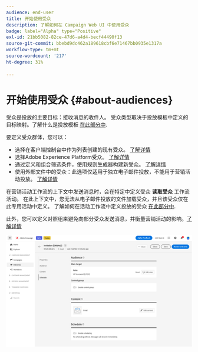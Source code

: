 ```yaml
---
audience: end-user
title: 开始使用受众
description: 了解如何在 Campaign Web UI 中使用受众
badge: label="Alpha" type="Positive"
exl-id: 21bb5082-82ce-47d6-a4d4-becf44490f13
source-git-commit: bbebd9dc462a189618cbf6e71467bb0935e1317a
workflow-type: tm+mt
source-wordcount: '217'
ht-degree: 31%

---
```



# 开始使用受众 {#about-audiences}

<!--
Audience only created for the delivery, not available later-->


<!--
Three ways:
* existing audience

Campaign or AEP Audiences

* create new on the fly

query like AEP segment builder (same component with campaign data)

* import from file

show use case with a new audience creation (or import from file?)

control groups like acc: exract, random, based on attribute
-->


受众是投放的主要目标：接收消息的收件人。 受众类型取决于投放模板中定义的目标映射。了解什么是投放模板 [在此部分中](../msg/delivery-template.md).

要定义受众群体，您可以：

* 选择在客户端控制台中作为列表创建的现有受众。 [了解详情](add-audience.md)
* 选择Adobe Experience Platform受众。 [了解详情](aep-audience.md)
* 通过定义和组合筛选条件，使用规则生成器构建新受众。 [了解详情](segment-builder.md)
* 使用外部文件中的受众：此选项仅适用于独立电子邮件投放，不能用于营销活动投放。 [了解详情](file-audience.md)

在营销活动工作流的上下文中发送消息时，会在特定中定义受众 **读取受众** 工作流活动。 在此上下文中，您无法从电子邮件投放的文件加载受众，并且该受众仅在此专用活动中定义。 了解如何在活动工作流中定义投放的受众 [在此部分中](../workflows/orchestrate-activities.md).

此外，您可以定义对照组来避免向部分受众发送消息，并衡量营销活动的影响。[了解详情](control-group.md)

![](assets/about-audience.png)


